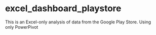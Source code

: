# excel_dashboard_playstore
This is an Excel-only analysis of data from the Google Play Store.
Using only PowerPivot 
